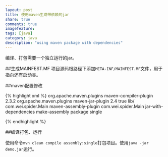 ```yaml
---
layout: post
title: 使用maven生成带依赖的jar
share: true
comments: true
imagefeature:
tags: [java]
category: java
description: "using maven package with dependencies"
---
```

编译、打包需要一个独立运行的jar。

<!--more-->

##生成MAINFEST.MF
项目源码根路径下添加`META-INF/MAINFEST.MF`文件，用于指向还有启动类。


##maven配置修改


{% highlight xml %}
<plugin>
    <groupId>org.apache.maven.plugins</groupId>
       <artifactId>maven-compiler-plugin</artifactId>
        <version>2.3.2</version>
    </plugin>
<plugin>
    <groupId>org.apache.maven.plugins</groupId>
    <artifactId>maven-jar-plugin</artifactId>
    <version>2.4</version>
    <configuration>
        <archive>
            <manifest>
                <addClasspath>true</addClasspath>
                <classpathPrefix>lib/</classpathPrefix>
                <!--指明main方法所在的类-->
                <mainClass>com.wei.spider.Main</mainClass>
            </manifest>
        </archive>
    </configuration>
</plugin>
<plugin>
    <artifactId>maven-assembly-plugin</artifactId>
    <configuration>
        <archive>
            <manifest>
                <!--指明main方法所在的类-->
                <mainClass>com.wei.spider.Main</mainClass>
            </manifest>
        </archive>
        <descriptorRefs>
            <descriptorRef>jar-with-dependencies</descriptorRef>
        </descriptorRefs>
    </configuration>
    <executions>
        <execution>
            <id>make-assembly</id>
            <phase>package</phase>
            <goals>
                <goal>single</goal>
            </goals>
        </execution>
    </executions>
</plugin>

{%  endhighlight %}


##编译打包、运行

使用命令`mvn clean compile assembly:single`打包项目。使用`java -jar demo.jar`运行。